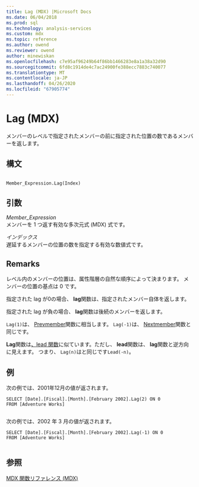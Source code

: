 ```yaml
---
title: Lag (MDX) |Microsoft Docs
ms.date: 06/04/2018
ms.prod: sql
ms.technology: analysis-services
ms.custom: mdx
ms.topic: reference
ms.author: owend
ms.reviewer: owend
author: minewiskan
ms.openlocfilehash: c7e95af96249b64f86bb1466283e8a1a38a32d90
ms.sourcegitcommit: 6fd8c1914de4c7ac24900fe388ecc7883c740077
ms.translationtype: MT
ms.contentlocale: ja-JP
ms.lasthandoff: 04/26/2020
ms.locfileid: "67905774"
---
```

# <a name="lag-mdx"></a>Lag (MDX)


  メンバーのレベルで指定されたメンバーの前に指定された位置の数であるメンバーを返します。  
  
## <a name="syntax"></a>構文  
  
```  
  
Member_Expression.Lag(Index)   
```  
  
## <a name="arguments"></a>引数  
 *Member_Expression*  
 メンバーを 1 つ返す有効な多次元式 (MDX) 式です。  
  
 *インデックス*  
 遅延するメンバーの位置の数を指定する有効な数値式です。  
  
## <a name="remarks"></a>Remarks  
 レベル内のメンバーの位置は、属性階層の自然な順序によって決まります。 メンバーの位置の基点は 0 です。  
  
 指定された lag が0の場合、 **lag**関数は、指定されたメンバー自体を返します。  
  
 指定された lag が負の場合、 **lag**関数は後続のメンバーを返します。  
  
 `Lag(1)`は、 [Prevmember](../mdx/prevmember-mdx.md)関数に相当します。 `Lag(-1)`は、 [Nextmember](../mdx/nextmember-mdx.md)関数と同じです。  
  
 **Lag**関数は[、lead 関数](../mdx/lead-mdx.md)に似ています。ただし、 **lead**関数は、 **lag**関数と逆方向に見えます。 つまり、 `Lag(n)`はと同じです`Lead(-n)`。  
  
## <a name="example"></a>例  
 次の例では、2001年12月の値が返されます。  
  
```  
SELECT [Date].[Fiscal].[Month].[February 2002].Lag(2) ON 0  
FROM [Adventure Works]  
  
```  
  
 次の例では、2002 年 3 月の値が返されます。  
  
```  
SELECT [Date].[Fiscal].[Month].[February 2002].Lag(-1) ON 0  
FROM [Adventure Works]  
  
```  
  
## <a name="see-also"></a>参照  
 [MDX 関数リファレンス &#40;MDX&#41;](../mdx/mdx-function-reference-mdx.md)  
  
  
